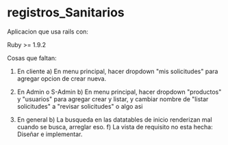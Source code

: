 registros_Sanitarios
====================
Aplicacion que usa rails con:

Ruby >= 1.9.2


Cosas que faltan:

1) En cliente
  a) En menu principal, hacer dropdown "mis solicitudes" para agregar opcion de crear nueva.

2) En Admin o S-Admin
  b) En menu principal, hacer dropdown "productos" y "usuarios" para agregar crear y listar, y cambiar nombre de "listar solicitudes" a "revisar solicitudes" o algo asi

3) En general
  b) La busqueda en las datatables de inicio renderizan mal cuando se busca, arreglar eso.
  f) La vista de requisito no esta hecha: Diseñar e implementar.
